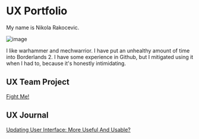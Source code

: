# UX Portfolio

My name is Nikola Rakocevic.

![image](https://github.com/user-attachments/assets/806bc86a-d32f-4118-8021-3e85f20c925d)

I like warhammer and mechwarrior. I have put an unhealthy amount of time into Borderlands 2. I have some experience in Github, but I mitigated using it when I had to, because it's honestly intimidating.

## UX Team Project
[Fight Me!](https://github.com/ChicoState/ux-FightMe)

## UX Journal

[Updating User Interface: More Useful And Usable?](j01/)
